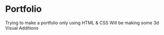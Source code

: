 # Portfolio
Trying to make a portfolio only using HTML &amp; CSS
Will be making some 3d Visual Additions
